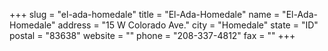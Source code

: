 +++
slug = "el-ada-homedale"
title = "El-Ada-Homedale"
name = "El-Ada-Homedale"
address = "15 W Colorado Ave."
city = "Homedale"
state = "ID"
postal = "83638"
website = ""
phone = "208-337-4812"
fax = ""
+++
